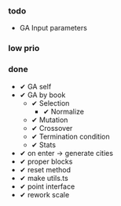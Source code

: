 ### todo

- GA Input parameters

### low prio

### done

- ✔ GA self
- ✔ GA by book
  - ✔ Selection
    - ✔ Normalize
  - ✔ Mutation
  - ✔ Crossover
  - ✔ Termination condition
  - ✔ Stats
- ✔ on enter -> generate cities
- ✔ proper blocks
- ✔ reset method
- ✔ make utils.ts
- ✔ point interface
- ✔ rework scale

